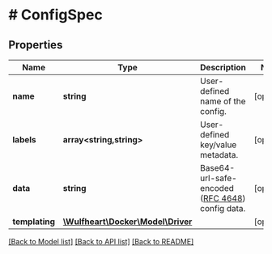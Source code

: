 # # ConfigSpec

## Properties

Name | Type | Description | Notes
------------ | ------------- | ------------- | -------------
**name** | **string** | User-defined name of the config. | [optional]
**labels** | **array<string,string>** | User-defined key/value metadata. | [optional]
**data** | **string** | Base64-url-safe-encoded ([RFC 4648](https://tools.ietf.org/html/rfc4648#section-5)) config data. | [optional]
**templating** | [**\Wulfheart\Docker\Model\Driver**](Driver.md) |  | [optional]

[[Back to Model list]](../../README.md#models) [[Back to API list]](../../README.md#endpoints) [[Back to README]](../../README.md)
